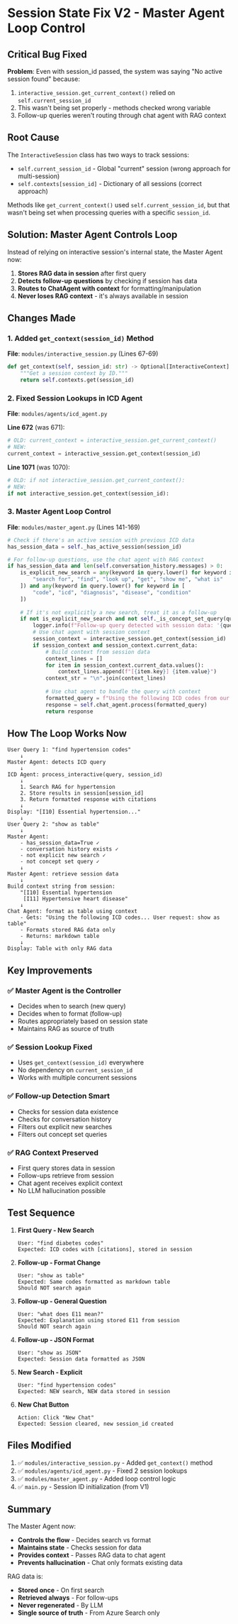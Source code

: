 # Session State Fix V2 - Master Agent Loop Control

## Critical Bug Fixed

**Problem**: Even with session_id passed, the system was saying "No active session found" because:
1. `interactive_session.get_current_context()` relied on `self.current_session_id` 
2. This wasn't being set properly - methods checked wrong variable
3. Follow-up queries weren't routing through chat agent with RAG context

## Root Cause

The `InteractiveSession` class has two ways to track sessions:
- `self.current_session_id` - Global "current" session (wrong approach for multi-session)
- `self.contexts[session_id]` - Dictionary of all sessions (correct approach)

Methods like `get_current_context()` used `self.current_session_id`, but that wasn't being set when processing queries with a specific `session_id`.

## Solution: Master Agent Controls Loop

Instead of relying on interactive session's internal state, the Master Agent now:
1. **Stores RAG data in session** after first query
2. **Detects follow-up questions** by checking if session has data
3. **Routes to ChatAgent with context** for formatting/manipulation
4. **Never loses RAG context** - it's always available in session

## Changes Made

### 1. Added `get_context(session_id)` Method

**File**: `modules/interactive_session.py` (Lines 67-69)
```python
def get_context(self, session_id: str) -> Optional[InteractiveContext]:
    """Get a session context by ID."""
    return self.contexts.get(session_id)
```

### 2. Fixed Session Lookups in ICD Agent

**File**: `modules/agents/icd_agent.py`

**Line 672** (was 671):
```python
# OLD: current_context = interactive_session.get_current_context()
# NEW:
current_context = interactive_session.get_context(session_id)
```

**Line 1071** (was 1070):
```python
# OLD: if not interactive_session.get_current_context():
# NEW:
if not interactive_session.get_context(session_id):
```

### 3. Master Agent Loop Control

**File**: `modules/master_agent.py` (Lines 141-169)

```python
# Check if there's an active session with previous ICD data
has_session_data = self._has_active_session(session_id)

# For follow-up questions, use the chat agent with RAG context
if has_session_data and len(self.conversation_history.messages) > 0:
    is_explicit_new_search = any(keyword in query.lower() for keyword in [
        "search for", "find", "look up", "get", "show me", "what is"
    ]) and any(keyword in query.lower() for keyword in [
        "code", "icd", "diagnosis", "disease", "condition"
    ])
    
    # If it's not explicitly a new search, treat it as a follow-up
    if not is_explicit_new_search and not self._is_concept_set_query(query):
        logger.info(f"Follow-up query detected with session data: '{query}'")
        # Use chat agent with session context
        session_context = interactive_session.get_context(session_id)
        if session_context and session_context.current_data:
            # Build context from session data
            context_lines = []
            for item in session_context.current_data.values():
                context_lines.append(f"[{item.key}] {item.value}")
            context_str = "\n".join(context_lines)
            
            # Use chat agent to handle the query with context
            formatted_query = f"Using the following ICD codes from our previous search:\n\n{context_str}\n\nUser request: {query}"
            response = self.chat_agent.process(formatted_query)
            return response
```

## How The Loop Works Now

```
User Query 1: "find hypertension codes"
    ↓
Master Agent: detects ICD query
    ↓
ICD Agent: process_interactive(query, session_id)
    ↓
    1. Search RAG for hypertension
    2. Store results in session[session_id]
    3. Return formatted response with citations
    ↓
Display: "[I10] Essential hypertension..."
    ↓
User Query 2: "show as table"
    ↓
Master Agent: 
    - has_session_data=True ✓
    - conversation history exists ✓
    - not explicit new search ✓
    - not concept set query ✓
    ↓
Master Agent: retrieve session data
    ↓
Build context string from session:
    "[I10] Essential hypertension
     [I11] Hypertensive heart disease"
    ↓
Chat Agent: format as table using context
    - Gets: "Using the following ICD codes... User request: show as table"
    - Formats stored RAG data only
    - Returns: markdown table
    ↓
Display: Table with only RAG data
```

## Key Improvements

### ✅ Master Agent is the Controller
- Decides when to search (new query)
- Decides when to format (follow-up)
- Routes appropriately based on session state
- Maintains RAG as source of truth

### ✅ Session Lookup Fixed
- Uses `get_context(session_id)` everywhere
- No dependency on `current_session_id`
- Works with multiple concurrent sessions

### ✅ Follow-up Detection Smart
- Checks for session data existence
- Checks for conversation history
- Filters out explicit new searches
- Filters out concept set queries

### ✅ RAG Context Preserved
- First query stores data in session
- Follow-ups retrieve from session
- Chat agent receives explicit context
- No LLM hallucination possible

## Test Sequence

1. **First Query - New Search**
   ```
   User: "find diabetes codes"
   Expected: ICD codes with [citations], stored in session
   ```

2. **Follow-up - Format Change**
   ```
   User: "show as table"
   Expected: Same codes formatted as markdown table
   Should NOT search again
   ```

3. **Follow-up - General Question**
   ```
   User: "what does E11 mean?"
   Expected: Explanation using stored E11 from session
   Should NOT search again
   ```

4. **Follow-up - JSON Format**
   ```
   User: "show as JSON"
   Expected: Session data formatted as JSON
   ```

5. **New Search - Explicit**
   ```
   User: "find hypertension codes"  
   Expected: NEW search, NEW data stored in session
   ```

6. **New Chat Button**
   ```
   Action: Click "New Chat"
   Expected: Session cleared, new session_id created
   ```

## Files Modified

1. ✅ `modules/interactive_session.py` - Added `get_context()` method
2. ✅ `modules/agents/icd_agent.py` - Fixed 2 session lookups
3. ✅ `modules/master_agent.py` - Added loop control logic
4. ✅ `main.py` - Session ID initialization (from V1)

## Summary

The Master Agent now:
- **Controls the flow** - Decides search vs format
- **Maintains state** - Checks session for data
- **Provides context** - Passes RAG data to chat agent
- **Prevents hallucination** - Chat only formats existing data

RAG data is:
- **Stored once** - On first search
- **Retrieved always** - For follow-ups
- **Never regenerated** - By LLM
- **Single source of truth** - From Azure Search only
